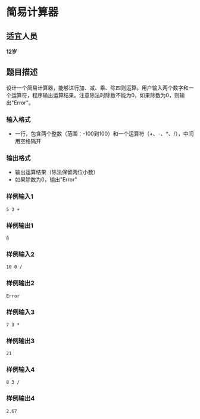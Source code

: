 # 简易计算器

## 适宜人员

**12岁**

## 题目描述

设计一个简易计算器，能够进行加、减、乘、除四则运算。用户输入两个数字和一个运算符，程序输出运算结果。注意除法时除数不能为0，如果除数为0，则输出"Error"。

### 输入格式
- 一行，包含两个整数（范围：-100到100）和一个运算符（+、-、*、/），中间用空格隔开

### 输出格式
- 输出运算结果（除法保留两位小数）
- 如果除数为0，输出"Error"

### 样例输入1
```
5 3 +
```
### 样例输出1
```
8
```

### 样例输入2
```
10 0 /
```
### 样例输出2
```
Error
```

### 样例输入3
```
7 3 *
```
### 样例输出3
```
21
```

### 样例输入4
```
8 3 /
```
### 样例输出4
```
2.67
```
